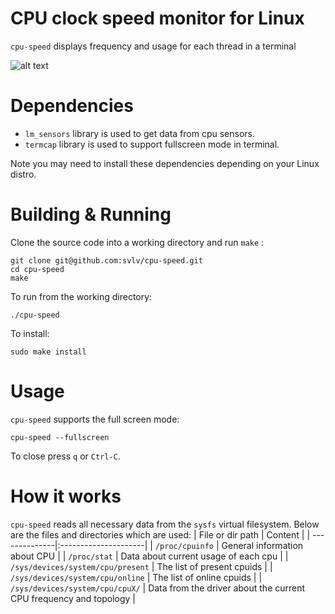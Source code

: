 # CPU clock speed monitor for Linux
`cpu-speed` displays frequency and usage for each thread in a terminal

![alt text](https://ewr1.vultrobjects.com/cpu-speed/images/cpu-speed.gif "Cpu speed")

# Dependencies
- `lm_sensors` library is used to get data from cpu sensors.
- `termcap` library is used to support fullscreen mode in terminal.

Note you may need to install these dependencies depending on your Linux distro. 

# Building & Running
Clone the source code into a working directory and run `make` :
```
git clone git@github.com:svlv/cpu-speed.git
cd cpu-speed
make
```

To run from the working directory:
```
./cpu-speed
```

To install:
```
sudo make install
```

# Usage
`cpu-speed` supports the full screen mode:
```
cpu-speed --fullscreen
```
To close press `q` or `Ctrl-C`.

# How it works
`cpu-speed` reads all necessary data from the `sysfs` virtual filesystem. Below are the files and directories which are used:
| File or dir path          | Content                  |
| --------------|:---------------------|
| `/proc/cpuinfo` | General information about CPU |
| `/proc/stat`    | Data about current usage of each cpu |
| `/sys/devices/system/cpu/present` | The list of present cpuids |
| `/sys/devices/system/cpu/online` | The list of online cpuids |
| `/sys/devices/system/cpu/cpuX/` | Data from the driver about the current CPU frequency and topology |
